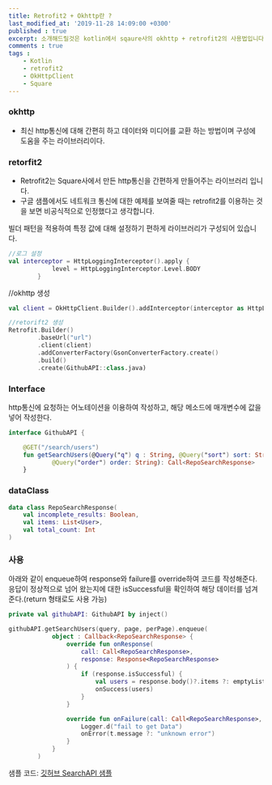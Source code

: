 ```yaml
---
title: Retrofit2 + Okhttp란 ?
last_modified_at: '2019-11-28 14:09:00 +0300'
published : true
excerpt: 소개해드릴것은 kotlin에서 sqaure사의 okhttp + retrofit2의 사용법입니다.
comments : true
tags :
    - Kotlin
    - retrofit2
    - OkHttpClient
    - Square
---
```



### okhttp

- 최신 http통신에 대해 간편히 하고 데이터와 미디어를 교환 하는 방법이며 구성에 도움을 주는 라이브러리이다.

### retorfit2

- Retrofit2는 Square사에서 만든 http통신을 간편하게 만들어주는 라이브러리 입니다.
- 구글 샘플에서도 네트워크 통신에 대한 예제를 보여줄 때는 retrofit2를 이용하는 것을 보면 비공식적으로 인정했다고 생각합니다.

빌더 패턴을 적용하여 특정 값에 대해 설정하기 편하게 라이브러리가 구성되어 있습니다.
``` Kotlin
//로그 설정
val interceptor = HttpLoggingInterceptor().apply {
            level = HttpLoggingInterceptor.Level.BODY
        }
```

//okhttp 생성
``` Kotlin
val client = OkHttpClient.Builder().addInterceptor(interceptor as HttpLoggingInterceptor).build()

//retorift2 생성
Retrofit.Builder()
        .baseUrl("url")
        .client(client)
        .addConverterFactory(GsonConverterFactory.create()
        .build()
        .create(GithubAPI::class.java)
```
### Interface

http통신에 요청하는 어노테이션을 이용하여 작성하고, 해당 메소드에 매개변수에 값을 넣어 작성한다.
```Kotlin
interface GithubAPI {

    @GET("/search/users")
    fun getSearchUsers(@Query("q") q : String, @Query("sort") sort: String,
    		@Query("order") order: String): Call<RepoSearchResponse>
    }

```


### dataClass
``` Kotlin
data class RepoSearchResponse(
    val incomplete_results: Boolean,
    val items: List<User>,
    val total_count: Int
)
```

### 사용

아래와 같이 enqueue하여 response와 failure를 override하여 코드를 작성해준다.  응답이 정상적으로 넘어 왔는지에 대한 isSuccessful을 확인하여 해당 데이터를 넘겨준다.(return 형태로도 사용 가능)

``` Kotlin
private val githubAPI: GithubAPI by inject()

githubAPI.getSearchUsers(query, page, perPage).enqueue(
            object : Callback<RepoSearchResponse> {
                override fun onResponse(
                    call: Call<RepoSearchResponse>,
                    response: Response<RepoSearchResponse>
                ) {
                    if (response.isSuccessful) {
                        val users = response.body()?.items ?: emptyList()
                        onSuccess(users)
                    }
                }

                override fun onFailure(call: Call<RepoSearchResponse>, t: Throwable) {
                    Logger.d("fail to get Data")
                    onError(t.message ?: "unknown error")
                }
            }
        )
```

샘플 코드: [깃허브 SearchAPI 샘플](https://github.com/lagoJin/GithubSearch)
